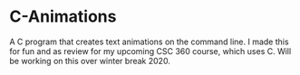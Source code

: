 # C-Animations

A C program that creates text animations on the command line. I made this for fun and as review for my upcoming CSC 360 course, which uses C. Will be working on this over winter break 2020.
